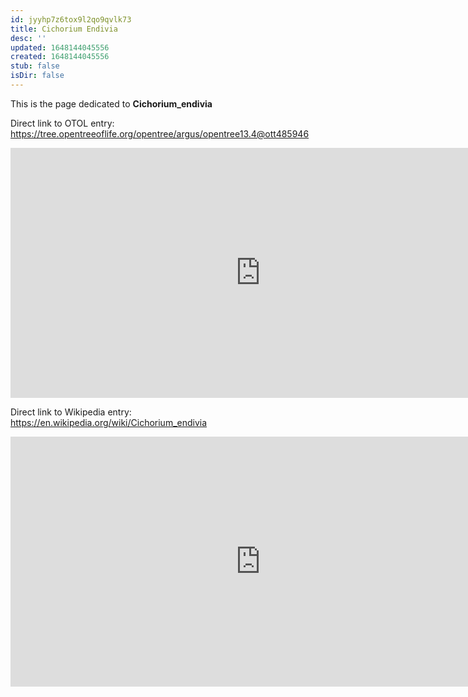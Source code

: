 ```yaml
---
id: jyyhp7z6tox9l2qo9qvlk73
title: Cichorium Endivia
desc: ''
updated: 1648144045556
created: 1648144045556
stub: false
isDir: false
---
```

This is the page dedicated to **Cichorium_endivia**


Direct link to OTOL entry: https://tree.opentreeoflife.org/opentree/argus/opentree13.4@ott485946



<html>
    <body>
    <iframe src="https://tree.opentreeoflife.org/opentree/argus/opentree13.4@ott485946"
    width="800" height="400" frameborder="0" allowfullscreen> </iframe>
    </body>
</html>
    


Direct link to Wikipedia entry: https://en.wikipedia.org/wiki/Cichorium_endivia



<html>
    <body>
    <iframe src="https://en.wikipedia.org/wiki/Cichorium_endivia"
    width="800" height="400" frameborder="0" allowfullscreen> </iframe>
    </body>
</html>
    
